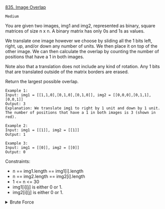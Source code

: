 [835. Image Overlap](https://leetcode.com/problems/image-overlap/)

`Medium`

You are given two images, img1 and img2, represented as binary, square matrices of size n x n. A binary matrix has only 0s and 1s as values.

We translate one image however we choose by sliding all the 1 bits left, right, up, and/or down any number of units. We then place it on top of the other image. We can then calculate the overlap by counting the number of positions that have a 1 in both images.

Note also that a translation does not include any kind of rotation. Any 1 bits that are translated outside of the matrix borders are erased.

Return the largest possible overlap.

```
Example 1:
Input: img1 = [[1,1,0],[0,1,0],[0,1,0]], img2 = [[0,0,0],[0,1,1],[0,0,1]]
Output: 3
Explanation: We translate img1 to right by 1 unit and down by 1 unit.
The number of positions that have a 1 in both images is 3 (shown in red).

Example 2:
Input: img1 = [[1]], img2 = [[1]]
Output: 1

Example 3:
Input: img1 = [[0]], img2 = [[0]]
Output: 0
```

Constraints:

- n == img1.length == img1[i].length
- n == img2.length == img2[i].length
- 1 <= n <= 30
- img1[i][j] is either 0 or 1.
- img2[i][j] is either 0 or 1.

<details>
<summary>Brute Force</summary>

[brute force video solution](https://www.youtube.com/watch?v=AbWXFQvVd0g)
</details>
